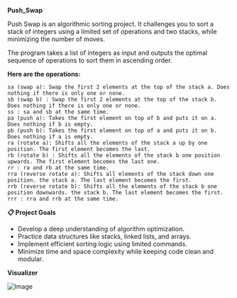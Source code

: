 __Push_Swap__

Push Swap is an algorithmic sorting project. It challenges you to sort a stack of integers 
using a limited set of operations and two stacks, while minimizing the number of moves.

The program takes a list of integers as input and outputs the optimal sequence of operations to sort them in ascending order.

__Here are the operations:__

    sa (swap a): Swap the first 2 elements at the top of the stack a. Does nothing if there is only one or none. 
    sb (swap b) : Swap the first 2 elements at the top of the stack b. Does nothing if there is only one or none. 
    ss : sa and sb at the same time. 
    pa (push a): Takes the first element on top of b and puts it on a. Does nothing if b is empty. 
    pb (push b): Takes the first element on top of a and puts it on b. Does nothing if a is empty. 
    ra (rotate a): Shifts all the elements of the stack a up by one position. The first element becomes the last. 
    rb (rotate b) : Shifts all the elements of the stack b one position upwards. The first element becomes the last one. 
    rr : ra and rb at the same time. 
    rra (reverse rotate a): Shifts all elements of the stack down one position. the stack a. The last element becomes the first. 
    rrb (reverse rotate b): Shifts all the elements of the stack b one position downwards. the stack b. The last element becomes the first. 
    rrr : rra and rrb at the same time.
    
__📋 Project Goals__

  - Develop a deep understanding of algorithm optimization.
  - Practice data structures like stacks, linked lists, and arrays.
  - Implement efficient sorting logic using limited commands.
  - Minimize time and space complexity while keeping code clean and modular.


__Visualizer__

![Image](https://github.com/user-attachments/assets/24d9209f-32d4-41b9-a3ea-be8cfa552332)
